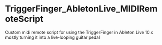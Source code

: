 # TriggerFinger_AbletonLive_MIDIRemoteScript
 Custom midi remote script for using the TriggerFinger in Ableton Live 10.x mostly turning it into a live-looping guitar pedal
